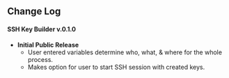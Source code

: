 ## Change Log

#### SSH Key Builder v.0.1.0

* __Initial Public Release__
  * User entered variables determine who, what, & where for the whole process.
  * Makes option for user to start SSH session with created keys.